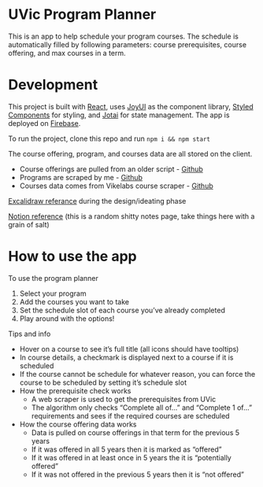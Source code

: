 # UVic Program Planner

This is an app to help schedule your program courses. The schedule is automatically filled by following parameters: course prerequisites, course offering, and max courses in a term.

# Development

This project is built with [React](https://reactjs.org), uses [JoyUI](https://mui.com/joy-ui/getting-started/overview/) as the component library, [Styled Components](https://styled-components.com) for styling, and [Jotai](https://jotai.org) for state management. The app is deployed on [Firebase](https://firebase.google.com).

To run the project, clone this repo and run `npm i && npm start`

The course offering, program, and courses data are all stored on the client.

- Course offerings are pulled from an older script - [Github](https://github.com/sfaigan/degree-planner/blob/dev-ts/scripts/get_semesters.py)
- Programs are scraped by me - [Github](https://github.com/tdgao/uvic-prereqs-scraper/blob/main/scraper.py)
- Courses data comes from Vikelabs course scraper - [Github](https://github.com/VikeLabs/uvic-course-scraper)

[Excalidraw referance](https://excalidraw.com/#json=LNmh63inArqDV1oZFxv8z,xWrLIO0HdLmpdalNJKvVpQ) during the design/ideating phase

[Notion reference](https://www.notion.so/Program-Planner-223e4ae0749348f0853ded690acdc8b9) (this is a random shitty notes page, take things here with a grain of salt)

# How to use the app

To use the program planner

1. Select your program
2. Add the courses you want to take
3. Set the schedule slot of each course you’ve already completed
4. Play around with the options!

Tips and info

- Hover on a course to see it’s full title (all icons should have tooltips)
- In course details, a checkmark is displayed next to a course if it is scheduled
- If the course cannot be schedule for whatever reason, you can force the course to be scheduled by setting it’s schedule slot
- How the prerequisite check works
  - A web scraper is used to get the prerequisites from UVic
  - The algorithm only checks “Complete all of…” and “Complete 1 of…” requirements and sees if the required courses are scheduled
- How the course offering data works
  - Data is pulled on course offerings in that term for the previous 5 years
  - If it was offered in all 5 years then it is marked as “offered”
  - If it was offered in at least once in 5 years the it is “potentially offered”
  - If it was not offered in the previous 5 years then it is “not offered”
